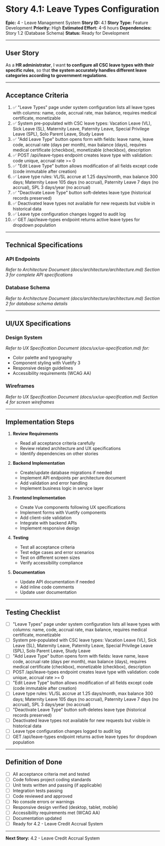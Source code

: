 # Story 4.1: Leave Types Configuration

**Epic:** 4 - Leave Management System
**Story ID:** 4.1
**Story Type:** Feature Development
**Priority:** High
**Estimated Effort:** 4-6 hours
**Dependencies:** Story 1.2 (Database Schema)
**Status:** Ready for Development

---

## User Story

As a **HR administrator**,
I want **to configure all CSC leave types with their specific rules**,
so that **the system accurately handles different leave categories according to government regulations**.

---

## Acceptance Criteria

1. ✅ "Leave Types" page under system configuration lists all leave types with columns: name, code, accrual rate, max balance, requires medical certificate, monetizable
2. ✅ System pre-populated with CSC leave types: Vacation Leave (VL), Sick Leave (SL), Maternity Leave, Paternity Leave, Special Privilege Leave (SPL), Solo Parent Leave, Study Leave
3. ✅ "Add Leave Type" button opens form with fields: leave name, leave code, accrual rate (days per month), max balance (days), requires medical certificate (checkbox), monetizable (checkbox), description
4. ✅ POST /api/leave-types endpoint creates leave type with validation: code unique, accrual rate >= 0
5. ✅ "Edit Leave Type" button allows modification of all fields except code (code immutable after creation)
6. ✅ Leave type rules: VL/SL accrue at 1.25 days/month, max balance 300 days; Maternity Leave 105 days (no accrual), Paternity Leave 7 days (no accrual), SPL 3 days/year (no accrual)
7. ✅ "Deactivate Leave Type" button soft-deletes leave type (historical records preserved)
8. ✅ Deactivated leave types not available for new requests but visible in historical data
9. ✅ Leave type configuration changes logged to audit log
10. ✅ GET /api/leave-types endpoint returns active leave types for dropdown population

---

## Technical Specifications

### API Endpoints

*Refer to Architecture Document (docs/architecture/architecture.md) Section 3 for complete API specifications*

### Database Schema

*Refer to Architecture Document (docs/architecture/architecture.md) Section 2 for database schema details*

---

## UI/UX Specifications

### Design System

*Refer to UX Specification Document (docs/ux/ux-specification.md) for:*
- Color palette and typography
- Component styling with Vuetify 3
- Responsive design guidelines
- Accessibility requirements (WCAG AA)

### Wireframes

*Refer to UX Specification Document (docs/ux/ux-specification.md) Section 4 for screen wireframes*

---

## Implementation Steps

1. **Review Requirements**
   - Read all acceptance criteria carefully
   - Review related architecture and UX specifications
   - Identify dependencies on other stories

2. **Backend Implementation**
   - Create/update database migrations if needed
   - Implement API endpoints per architecture document
   - Add validation and error handling
   - Implement business logic in service layer

3. **Frontend Implementation**
   - Create Vue components following UX specifications
   - Implement forms with Vuetify components
   - Add client-side validation
   - Integrate with backend APIs
   - Implement responsive design

4. **Testing**
   - Test all acceptance criteria
   - Test edge cases and error scenarios
   - Test on different screen sizes
   - Verify accessibility compliance

5. **Documentation**
   - Update API documentation if needed
   - Add inline code comments
   - Update user documentation

---

## Testing Checklist

- [ ] "Leave Types" page under system configuration lists all leave types with columns: name, code, accrual rate, max balance, requires medical certificate, monetizable
- [ ] System pre-populated with CSC leave types: Vacation Leave (VL), Sick Leave (SL), Maternity Leave, Paternity Leave, Special Privilege Leave (SPL), Solo Parent Leave, Study Leave
- [ ] "Add Leave Type" button opens form with fields: leave name, leave code, accrual rate (days per month), max balance (days), requires medical certificate (checkbox), monetizable (checkbox), description
- [ ] POST /api/leave-types endpoint creates leave type with validation: code unique, accrual rate >= 0
- [ ] "Edit Leave Type" button allows modification of all fields except code (code immutable after creation)
- [ ] Leave type rules: VL/SL accrue at 1.25 days/month, max balance 300 days; Maternity Leave 105 days (no accrual), Paternity Leave 7 days (no accrual), SPL 3 days/year (no accrual)
- [ ] "Deactivate Leave Type" button soft-deletes leave type (historical records preserved)
- [ ] Deactivated leave types not available for new requests but visible in historical data
- [ ] Leave type configuration changes logged to audit log
- [ ] GET /api/leave-types endpoint returns active leave types for dropdown population

---

## Definition of Done

- [ ] All acceptance criteria met and tested
- [ ] Code follows project coding standards
- [ ] Unit tests written and passing (if applicable)
- [ ] Integration tests passing
- [ ] Code reviewed and approved
- [ ] No console errors or warnings
- [ ] Responsive design verified (desktop, tablet, mobile)
- [ ] Accessibility requirements met (WCAG AA)
- [ ] Documentation updated
- [ ] Ready for 4.2 - Leave Credit Accrual System

---

**Next Story:** 4.2 - Leave Credit Accrual System
